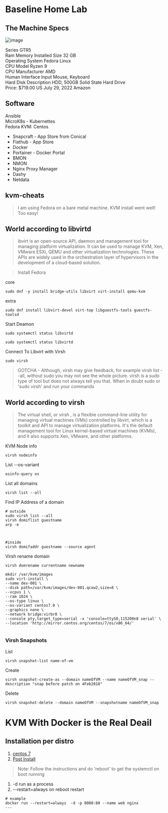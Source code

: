 # Baseline Home Lab 

## The Machine Specs

![image](https://user-images.githubusercontent.com/993459/182042922-eea5f3e2-163f-499e-9fb6-48322ca3fc16.png)

Series	GTR5  
Ram Memory Installed Size	32 GB  
Operating System Fedora Linux  
CPU Model	Ryzen 9  
CPU Manufacturer AMD  
Human Interface Input	Mouse, Keyboard  
Hard Disk Description	HDD, 500GB Solid State Hard Drive  
Price: $719.00 US July 29, 2022 Amazon

## Software 
Ansible  
MicroK8s - Kubernettes  
Fedora 
KVM: Centos  
- Snapcraft - App Store from Conical
- Flathub - App Store
- Docker
- Portainer - Docker Portal
- BMON
- NMON
- Nginx Proxy Manager
- Dashy 
- Netdata


## kvm-cheats

> I am using Fedora on a bare metal machine. KVM install went well! Too easy!

## World according to libvirtd
> ibvirt is an open-source API, daemon and management tool for managing platform virtualization. It can be used to manage KVM, Xen, VMware ESXi, QEMU and other virtualization technologies. These APIs are widely used in the orchestration layer of hypervisors in the development of a cloud-based solution.

> Install Fedora

core
```
sudo dnf -y install bridge-utils libvirt virt-install qemu-kvm
```
extra
```
sudo dnf install libvirt-devel virt-top libguestfs-tools guestfs-toolsd
```

Start Deamon
```
sudo systemctl status libvirtd
```
```
sudo systemctl status libvirtd
```

Connect To Libvirt with Virsh
```
sudo virsh
```
> GOTCHA - Although, virsh may give feedback, for example virsh list --all, without sudo you may not see the whole picture. virsh is a sudo type of tool but does not always tell you that. When in doubt sudo or 'sudo virsh' and run your commands

## World according to virsh
> The virtual shell, or virsh , is a flexible command-line utility for managing virtual machines (VMs) controlled by libvirt, which is a toolkit and API to manage virtualization platforms. It's the default management tool for Linux kernel-based virtual machines (KVMs), and it also supports Xen, VMware, and other platforms.

KVM Node info
```
virsh nodeinfo
```

List --os-variant
```
osinfo-query os
```

List all domains
```
virsh list --all
```

Find IP Address of a domain
```
# outside
sudo virsh list --all
virsh domiflist guestname
arp -e



#inside 
virsh domifaddr guestname --source agent
```

Virsh rename domain
```
virsh domrename currentname newname
```
```
mkdir /var/kvm/images
sudo virt-install \
--name dev-001 \
--disk path=/var/kvm/images/dev-001.qcow2,size=8 \
--vcpus 1 \
--ram 1024 \
--os-type linux \
--os-variant centos7.0 \
--graphics none \
--network bridge:virbr0 \
--console pty,target_type=serial -x 'console=ttyS0,115200n8 serial' \
--location 'http://mirror.centos.org/centos/7/os/x86_64/'
  
```

### Virsh Snapshots

List
```
virsh snapshot-list name-of-vm
```

Create
```
virsh snapshot-create-as --domain nameOfVM --name nameOfVM_snap --description "snap before patch on 4Feb2018"
```

Delete
```
virsh snapshot-delete --domain nameOfVM --snapshotname nameOfVM_snap
```

# KVM With Docker is the Real Deail

## Installation per distro
1. [centos 7](https://docs.docker.com/engine/install/centos/)
2. [Post Install](https://docs.docker.com/engine/install/linux-postinstall/)
> Note: Follow the instructions and do 'reboot' to get the systemctl on boot running

1. -d run as a process
2. --restart=always on reboot restart
```
# example
docker run --restart=always  -d -p 8080:80 --name web nginx 
---

